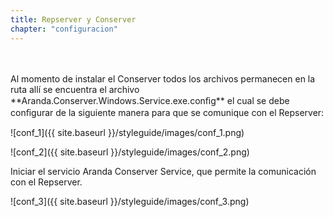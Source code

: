 ```yaml
---
title: Repserver y Conserver
chapter: "configuracion"
---
```

<br>
<br>
Al momento de instalar el Conserver todos los archivos permanecen en la ruta <C:\Program Files (x86)\Aranda\Conserver> allí se encuentra el archivo **Aranda.Conserver.Windows.Service.exe.conﬁg** el cual se debe conﬁgurar de la siguiente manera para que se comunique con el Repserver:


![conf_1]({{ site.baseurl }}/styleguide/images/conf_1.png)


![conf_2]({{ site.baseurl }}/styleguide/images/conf_2.png)


Iniciar el servicio Aranda Conserver Service, que permite la comunicación con el Repserver.


![conf_3]({{ site.baseurl }}/styleguide/images/conf_3.png)
